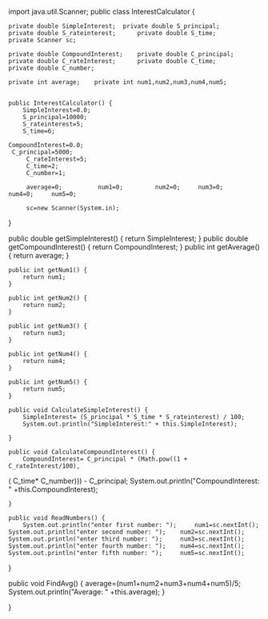 import java.util.Scanner; 
public class InterestCalculator { 
 	 
 	private double SimpleInterest;	private double S_principal;  	private double S_rateinterest;  	private double S_time; 
 	private Scanner sc; 
 	 
 	private double CompoundInterest;  	private double C_principal;  	private double C_rateInterest;  	private double C_time; 
 	private double C_number; 
 	 
 	private int average;  	private int num1,num2,num3,num4,num5; 
 	 
 	 
 	public InterestCalculator() { 
 	 	SimpleInterest=0.0; 
 	 	S_principal=10000; 
 	    S_rateinterest=5; 
 	    S_time=6; 
 
 	CompoundInterest=0.0; 
     C_principal=5000; 
 	 	 C_rateInterest=5; 
 	 	 C_time=2; 
 	 	 C_number=1; 
 	 	  
 	 	 average=0;  	 	 num1=0;  	 	 num2=0;  	 num3=0;  	 num4=0;  	 num5=0; 
 	   
	 	 sc=new Scanner(System.in); 
 	 
} 
 
public double getSimpleInterest() { 
	 	return SimpleInterest; 
} 
public double getCompoundInterest() { 
	 	return CompoundInterest; 
} 
public int getAverage() { 
 	 	return average; 
 	} 
 	 
 	public int getNum1() { 
 	 	return num1; 
 	} 
 
 	public int getNum2() { 
 	 	return num2; 
 	} 
 
 	public int getNum3() { 
 	 	return num3; 
 	} 
 
 	public int getNum4() { 
 	 	return num4; 
 	} 
 
 	public int getNum5() { 
 	 	return num5; 
 	} 
 
 	public void CalculateSimpleInterest() { 
 	 	SimpleInterest= (S_principal * S_time * S_rateinterest) / 100; 
 	 	System.out.println("SimpleInterest:" + this.SimpleInterest); 
 	 	 
 	} 
 	 
 	public void CalculateCompoundInterest() { 
 	 	CompoundInterest= C_principal * (Math.pow((1 + C_rateInterest/100), 
( C_time* C_number))) - C_principal; 
 	 	System.out.println("CompoundInterest: " +this.CompoundInterest); 
 	 	 	 	 
 	} 
 	 
 	public void ReadNumbers() { 
 	 	System.out.println("enter first number: ");  	num1=sc.nextInt(); 
 	System.out.println("enter second number: ");  	num2=sc.nextInt(); 
 	System.out.println("enter third number: ");  	num3=sc.nextInt(); 
 	System.out.println("enter fourth number: ");  	num4=sc.nextInt(); 
 	System.out.println("enter fifth number: ");  	num5=sc.nextInt(); 
} 
 
public void FindAvg() { 
 	average=(num1+num2+num3+num4+num5)/5;  	System.out.println("Average: " +this.average); 
} 
 
} 
